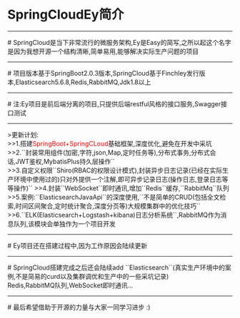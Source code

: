 # SpringCloudEy简介
<hr>
# SpringCloud是当下非常流行的微服务架构,Ey是Easy的简写,之所以起这个名字是因为我想开源一个结构清晰,简单易用,能够解决实际生产问题的项目
<hr>
# 项目版本基于SpringBoot2.0.3版本,SpringCloud基于Finchley发行版本,Elasticsearch5.6.8,Redis,RabbitMQ,Jdk1.8以上<br>
<hr>
# 注:Ey项目是前后端分离的项目,只提供后端restful风格的接口服务,Swagger接口测试
<hr>
>更新计划:<br>
>>1.搭建<font color='red'>SpringBoot+SpringCLoud</font>基础框架,深度优化,避免在开发中采坑<br>
>>2.``封装常用组件(加密,字符,json,Map,定时任务等),分布式事务,分布式会话,JWT鉴权,MybatisPlus持久层操作``<br>
>>3.自定义权限``Shiro(RBAC的权限设计模式),封装异步日志记录(已经在实际生产环境中使用过的)只对外提供一个注解,即可异步记录日志(操作日志,登录日志等等操作)``
>>4.封装``WebSocket``即时通讯,增加``Redis``缓存,``RabbitMq``队列<br>
>>5.案例:``ElasticsearchJavaApi``的深度使用,``不是简单的CRUD(包括全文检索,时间区间聚合,定时统计聚合,深度分页等)大规模集群中的优化技巧``<br>
>>6.``ELK(Elasticsearch+Logstash+kibana)日志分析系统``,RabbitMQ作为消息队列,该模块会单独作为一个项目开发<br>
<hr>
# Ey项目还在搭建过程中,因为工作原因会陆续更新
<hr>
# SpringCloud搭建完成之后还会陆续add ``Elasticsearch``(真实生产环境中的案例,不是简易的curd以及集群调优和生产中的一些采坑记录)<br>Redis,RabbitMQ队列,WebSocket即时通讯...<br>
<hr>
# 最后希望借助于开源的力量与大家一同学习进步 :)
